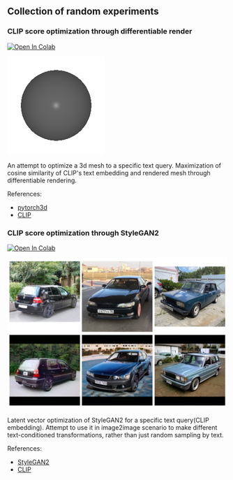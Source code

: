 ## Collection of random experiments

### CLIP score optimization through differentiable render
[![Open In Colab](https://colab.research.google.com/assets/colab-badge.svg)](https://colab.research.google.com/github/EvgenyKashin/random-colabs/blob/master/ClipMeshOptimize.ipynb)

<img src='imgs/optimization_demo.gif'>

An attempt to optimize a 3d mesh to a specific text query.
Maximization of cosine similarity of CLIP's text embedding and rendered mesh through differentiable rendering.

References:
- [pytorch3d](https://github.com/facebookresearch/pytorch3d)
- [CLIP](https://github.com/openai/CLIP)

### CLIP score optimization through StyleGAN2
[![Open In Colab](https://colab.research.google.com/assets/colab-badge.svg)](https://colab.research.google.com/github/EvgenyKashin/random-colabs/blob/master/ClipSG2Optimize.ipynb)

<img src='imgs/cars.jpeg' width=800>

Latent vector optimization of StyleGAN2 for a specific text query(CLIP embedding).
Attempt to use it in image2image scenario to make different text-conditioned transformations, rather than just random sampling by text.

References:
- [StyleGAN2](https://github.com/rosinality/stylegan2-pytorch)
- [CLIP](https://github.com/openai/CLIP)

